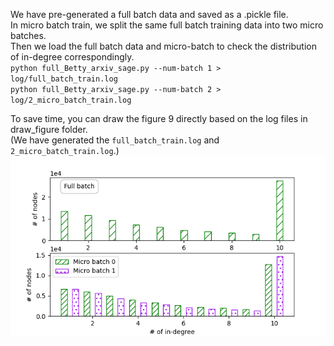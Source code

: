 We have pre-generated a full batch data and saved as a .pickle file.  
In micro batch train, we split the same full batch training data into two micro batches.  
Then we load the full batch data and micro-batch to check the distribution of in-degree correspondingly.  
`python full_Betty_arxiv_sage.py --num-batch 1 > log/full_batch_train.log`  
`python full_Betty_arxiv_sage.py --num-batch 2 > log/2_micro_batch_train.log`  

To save time, you can draw the figure 9 directly based on the log files in draw_figure folder.  
(We have generated the `full_batch_train.log` and `2_micro_batch_train.log`.)  
![Figure 9](./draw_figure/Figure_9.png)
